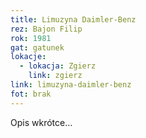 ```yaml
---
title: Limuzyna Daimler-Benz
rez: Bajon Filip
rok: 1981
gat: gatunek
lokacje:
  - lokacja: Zgierz
    link: zgierz
link: limuzyna-daimler-benz
fot: brak
---
```

Opis wkrótce…